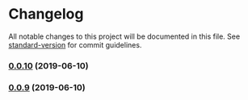 # Changelog

All notable changes to this project will be documented in this file. See [standard-version](https://github.com/conventional-changelog/standard-version) for commit guidelines.

### [0.0.10](https://github.com/c0bra/svelma/compare/v0.0.9...v0.0.10) (2019-06-10)



### [0.0.9](https://github.com/c0bra/svelma/compare/v0.0.8...v0.0.9) (2019-06-10)
